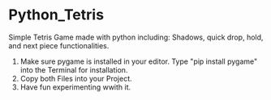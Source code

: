 # Python_Tetris
Simple Tetris Game made with python including: Shadows, quick drop, hold, and next piece functionalities.

1. Make sure pygame is installed in your editor. Type "pip install pygame" into the Terminal for installation.
2. Copy both Files into your Project.
3. Have fun experimenting wwith it.
